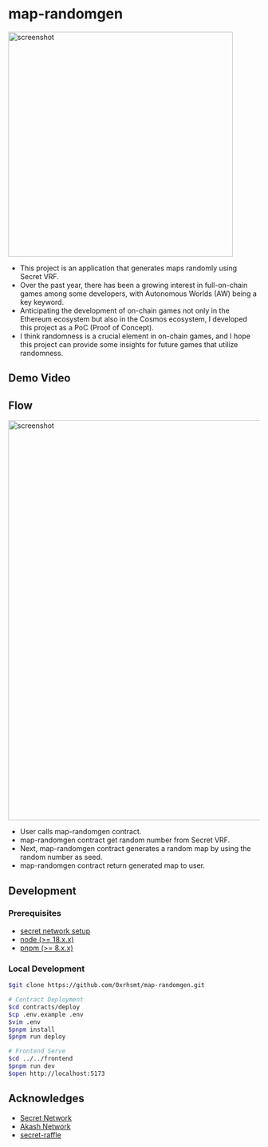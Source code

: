# map-randomgen

<img width="450" alt="screenshot" src="https://github.com/0xrhsmt/map-randomgen/blob/main/docs/assets/screenshot.png">

* This project is an application that generates maps randomly using Secret VRF.
* Over the past year, there has been a growing interest in full-on-chain games among some developers, with Autonomous Worlds (AW) being a key keyword.
* Anticipating the development of on-chain games not only in the Ethereum ecosystem but also in the Cosmos ecosystem, I developed this project as a PoC (Proof of Concept).
* I think randomness is a crucial element in on-chain games, and I hope this project can provide some insights for future games that utilize randomness.

## Demo Video

## Flow

<img width="800" alt="screenshot" src="https://github.com/0xrhsmt/map-randomgen/blob/main/docs/assets/flow.png">

* User calls map-randomgen contract.
* map-randomgen contract get random number from Secret VRF.
* Next, map-randomgen contract generates a random map by using the random number as seed.
* map-randomgen contract return generated map to user.

## Development

### Prerequisites

* [secret network setup]([https://book.getfoundry.sh/](https://docs.scrt.network/secret-network-documentation/development/getting-started/setting-up-your-environment))
* [node (>= 18.x.x)](https://nodejs.org/en)
* [pnpm (>= 8.x.x)](https://pnpm.io/)

### Local Development

```bash
$git clone https://github.com/0xrhsmt/map-randomgen.git

# Contract Deployment
$cd contracts/deploy
$cp .env.example .env
$vim .env
$pnpm install
$pnpm run deploy

# Frontend Serve
$cd ../../frontend
$pnpm run dev
$open http://localhost:5173
```

## Acknowledges

* [Secret Network](https://scrt.network/)
* [Akash Network](https://akash.network/)
* [secret-raffle](https://github.com/writersblockchain/secret-raffle)

